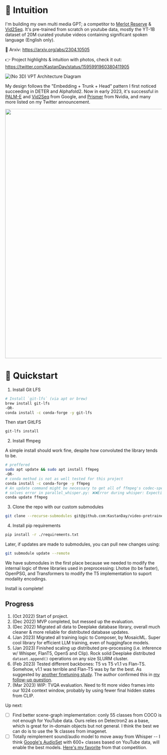 # 📃 Intuition
I'm building my own multi media GPT; a competitor to [Merlot Reserve](https://rowanzellers.com/merlotreserve/) & [Vid2Seq](https://arxiv.org/abs/2302.14115). It's pre-trained from scratch on youtube data, mostly the YT-1B dataset of 20M curated youtube videos containing significant spoken language (English only).

📜 Arxiv: https://arxiv.org/abs/2304.10505

👉 Project highlights & intuition with photos, check it out: https://twitter.com/KastanDay/status/1595991960380411905

![(No 3D) VPT Architecture Diagram](https://user-images.githubusercontent.com/13607221/212575351-17d9b963-1f33-47cc-a298-db36e9814411.png)

My design follows the "Embedding + Trunk + Head" pattern I first noticed succeeding in DETER and Alphafold2. Now in early 2023, it's successful in [PALM-E](https://arxiv.org/abs/2303.03378) and [Vid2Seq](https://arxiv.org/abs/2302.14115) from Google, and [Prismer](https://arxiv.org/abs/2303.02506) from Nvidia, and many more listed on my Twitter announcement.

<img src="https://user-images.githubusercontent.com/13607221/226117873-3a824b72-9407-4fe1-9cd7-5b969e8a91a2.png" width="800">

# 🚀 Quickstart

1. Install Git LFS
```bash
# Install `git-lfs` (via apt or brew)
brew install git-lfs
-OR-
conda install -c conda-forge -y git-lfs
```
Then start GitLFS
```bash
git-lfs install
```

2. Install ffmpeg

A simple install should work fine, despite how convoluted the library tends to be.
```bash
# preffered
sudo apt update && sudo apt install ffmpeg
-OR-
# conda method is not as well tested for this project
conda install -c conda-forge -y ffmpeg
# An update command might be necessary to get all of ffmpeg's codec-specifc extensions, which we need. 
# solves error in parallel_whisper.py: ❌❌Error during whisper: Expecting value: line 1 column 1 (char 0)
conda update ffmpeg
```

3. Clone the repo with our custom submodules
```bash
git clone --recurse-submodules git@github.com:KastanDay/video-pretrained-transformer.git
```

4. Install pip requirements 
```bash
pip install -r ./requirements.txt
```

Later, if updates are made to submodules, you can pull new changes using:
```bash
git submodule update --remote
```

We have submodules in the first place because we needed to modify the internal logic of three libraries used in preprocessing: Lhotse (to be faster), OpenPSG, and Transformers to modify the T5 implementation to suport modality encodings.

Install is complete!

## Progress 
1. (Oct 2022) Start of project.
2. (Dec 2022) MVP completed, but messed up the evaluation.
3. (Dec 2022) Migrated all data to Deeplake database library, overall much cleaner & more reliable for distributed database updates.
4. (Jan 2023) Migrated all training logic to Composer, by MosaicML. Super cool library for efficient LLM training, even of huggingface models.
5. (Jan 2023) Finished scaling up distributed pre-processing (i.e. inference w/ Whisper, FlanT5, OpenS and Clip). Rock solid Deeplake distributed `dataset.append()` operations on any size SLURM cluster.
6. (Feb 2023) Tested different backbones: T5 vs T5 v1.1 vs Flan-TS. Somehow, v1.1 was terrible and Flan-T5 was by far the best. As suggested by [another finetuning study](https://twitter.com/ShayneRedford/status/1620805305801261058). The author confirmed this in [my follow-up question](https://twitter.com/KastanDay/status/1620934244372738048).
7. (Mar 2023) WIP: TVQA evaluation. Need to fit more video frames into our 1024 context window, probably by using fewer final hidden states from CLIP.

Up next:

- [ ] Find better scene-graph implementation: conly 55 classes from COCO is not enough for YouTube data. Ours relies on Detectron2 as a base, which is great for in-domain objects but not general. I think the best we can do is to use the 1k classes from imagenet.
- [ ] Totally reimplement sound/audio model to move away from Whisper -- I think [Google's AudioSet](https://research.google.com/audioset/ontology/index.html) with 600+ classes based on YouTube data, will enable the best models. [Here's my favorite](https://github.com/qiuqiangkong/audioset_tagging_cnn#audio-tagging-using-pretrained-models) from that competition.
